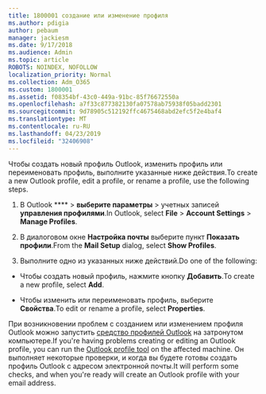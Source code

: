 ```yaml
---
title: 1800001 создание или изменение профиля
ms.author: pdigia
author: pebaum
manager: jackiesm
ms.date: 9/17/2018
ms.audience: Admin
ms.topic: article
ROBOTS: NOINDEX, NOFOLLOW
localization_priority: Normal
ms.collection: Adm_O365
ms.custom: 1800001
ms.assetid: f08354bf-43c0-449a-91bc-85f76672550a
ms.openlocfilehash: a7f33c877382130fa07578ab75938f05badd2301
ms.sourcegitcommit: 9d78905c512192ffc4675468abd2efc5f2e4baf4
ms.translationtype: MT
ms.contentlocale: ru-RU
ms.lasthandoff: 04/23/2019
ms.locfileid: "32406908"
---
```

<span data-ttu-id="f4b99-102">Чтобы создать новый профиль Outlook, изменить профиль или переименовать профиль, выполните указанные ниже действия.</span><span class="sxs-lookup"><span data-stu-id="f4b99-102">To create a new Outlook profile, edit a profile, or rename a profile, use the following steps.</span></span>
  
1. <span data-ttu-id="f4b99-103">В Outlook \*\*\*\* \> **выберите параметры** \> учетных записей **управления профилями**.</span><span class="sxs-lookup"><span data-stu-id="f4b99-103">In Outlook, select **File** \> **Account Settings** \> **Manage Profiles**.</span></span>
    
2. <span data-ttu-id="f4b99-104">В диалоговом окне **Настройка почты** выберите пункт **Показать профили**.</span><span class="sxs-lookup"><span data-stu-id="f4b99-104">From the **Mail Setup** dialog, select **Show Profiles**.</span></span>
    
3. <span data-ttu-id="f4b99-105">Выполните одно из указанных ниже действий.</span><span class="sxs-lookup"><span data-stu-id="f4b99-105">Do one of the following:</span></span>
    
  - <span data-ttu-id="f4b99-106">Чтобы создать новый профиль, нажмите кнопку **Добавить**.</span><span class="sxs-lookup"><span data-stu-id="f4b99-106">To create a new profile, select **Add**.</span></span>
    
  - <span data-ttu-id="f4b99-107">Чтобы изменить или переименовать профиль, выберите **Свойства**.</span><span class="sxs-lookup"><span data-stu-id="f4b99-107">To edit or rename a profile, select **Properties**.</span></span>
    
<span data-ttu-id="f4b99-108">При возникновении проблем с созданием или изменением профиля Outlook можно запустить [средство профилей Outlook](https://aka.ms/SaRA-OutlookSetupProfile) на затронутом компьютере.</span><span class="sxs-lookup"><span data-stu-id="f4b99-108">If you're having problems creating or editing an Outlook profile, you can run the [Outlook profile tool](https://aka.ms/SaRA-OutlookSetupProfile) on the affected machine.</span></span> <span data-ttu-id="f4b99-109">Он выполняет некоторые проверки, и когда вы будете готовы создать профиль Outlook с адресом электронной почты.</span><span class="sxs-lookup"><span data-stu-id="f4b99-109">It will perform some checks, and when you're ready will create an Outlook profile with your email address.</span></span> 
  

